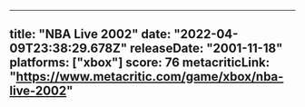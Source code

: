
---
title: "NBA Live 2002"
date: "2022-04-09T23:38:29.678Z"
releaseDate: "2001-11-18"
platforms: ["xbox"]
score: 76
metacriticLink: "https://www.metacritic.com/game/xbox/nba-live-2002"
---
